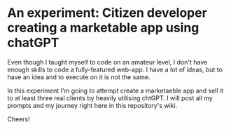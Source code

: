 # An experiment: Citizen developer creating a marketable app using chatGPT

Even though I taught myself to code on an amateur level, I don't have enough skills to code a fully-featured web-app. I have a lot of ideas, but to have an idea and to execute on it is not the same. 

In this experiment I'm going to attempt create a marketaeble app and sell it to at least three real clients by heavily utilising chtGPT. I will post all my prompts and my journey right here in this repository's wiki.

Cheers!
